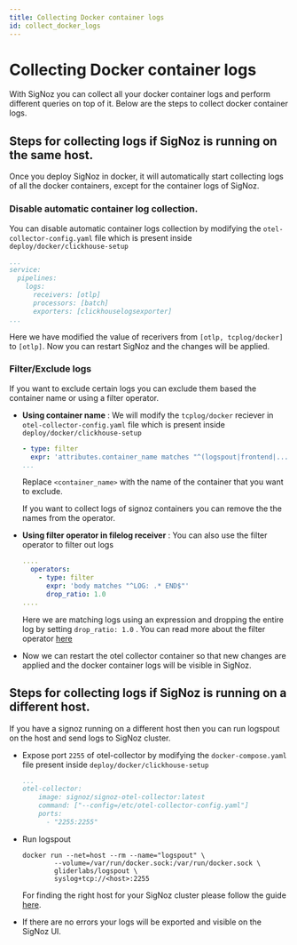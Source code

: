 ```yaml
---
title: Collecting Docker container logs
id: collect_docker_logs
---
```


# Collecting Docker container logs

With SigNoz you can collect all your docker container logs and perform different queries on top of it.
Below are the steps to collect docker container logs.

##  Steps for collecting logs if SigNoz is running on the same host.
Once you deploy SigNoz in docker, it will automatically start collecting logs of all the docker containers, except for the container logs of SigNoz. 

### Disable automatic container log collection.
You can disable automatic container logs collection by modifying the `otel-collector-config.yaml` file which is present inside `deploy/docker/clickhouse-setup`

  ```yaml {5}
  ...
  service:
    pipelines:
      logs:
        receivers: [otlp]
        processors: [batch]
        exporters: [clickhouselogsexporter]
  ...
  ```
  Here we have modified the value of recerivers from `[otlp, tcplog/docker]` to `[otlp]`.
  Now you can restart SigNoz and the changes will be applied.

### Filter/Exclude logs
If you want to exclude certain logs you can exclude them based the container name or using a filter operator.

* **Using container name** : We will modify the `tcplog/docker` reciever in `otel-collector-config.yaml` file which is present inside `deploy/docker/clickhouse-setup`
  ```yaml {2}
  - type: filter
    expr: 'attributes.container_name matches "^(logspout|frontend|.......|<container_name>)'
  ...
  ```
  Replace `<container_name>` with the name of the container that you want to exclude.

  If you want to collect logs of signoz containers you can remove the the names from the operator.

* **Using filter operator in filelog receiver** : You can also use the filter operator to filter out logs
  ```yaml {3-6}
  ....
    operators:
      - type: filter
        expr: 'body matches "^LOG: .* END$"'
        drop_ratio: 1.0
  ....
  ```
  Here we are matching logs using an expression and dropping the entire log by setting `drop_ratio: 1.0` . You can read more about the filter operator [here](https://github.com/open-telemetry/opentelemetry-collector-contrib/blob/main/pkg/stanza/docs/operators/filter.md)

* Now we can restart the otel collector container so that new changes are applied and the docker container logs will be visible in SigNoz.

## Steps for collecting logs if SigNoz is running on a different host.

If you have a signoz running on a different host then you can run logspout on the host and send logs to SigNoz cluster.

* Expose port `2255` of otel-collector by modifying the `docker-compose.yaml` file present inside `deploy/docker/clickhouse-setup`
  ```yaml {6}
  ...
  otel-collector:
      image: signoz/signoz-otel-collector:latest
      command: ["--config=/etc/otel-collector-config.yaml"]
      ports:
        - "2255:2255"
  ```

* Run logspout 
  ```
  docker run --net=host --rm --name="logspout" \
          --volume=/var/run/docker.sock:/var/run/docker.sock \
          gliderlabs/logspout \
          syslog+tcp://<host>:2255

  ```

  For finding the right host for your SigNoz cluster please follow the guide [here](../install/troubleshooting.md#signoz-otel-collector-address-grid).  

* If there are no errors your logs will be exported and visible on the SigNoz UI. 